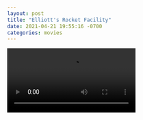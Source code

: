 ```yaml
---
layout: post
title: "Elliott's Rocket Facility"
date: 2021-04-21 19:55:16 -0700
categories: movies
---
```


<video controls controlsList="nodownload" width="auto">
  <source src="/movies/elliotts-rocket-facility.mp4" type="video/mp4">
Your browser does not support the video tag.
</video>
